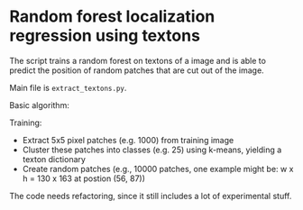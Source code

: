 # Random forest localization regression using textons

The script trains a random forest on textons of a image and is able to predict
the position of random patches that are cut out of the image. 

Main file is `extract_textons.py`.

Basic algorithm:


Training:

- Extract 5x5 pixel patches (e.g. 1000) from training image
- Cluster these patches into classes (e.g. 25) using k-means, yielding a texton dictionary
- Create random patches (e.g., 10000 patches, one example might be: w x h = 130 x 163 at postion (56, 87))




The code needs refactoring, since it still includes a lot of
experimental stuff.
